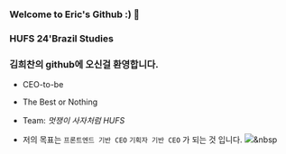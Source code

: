 ### Welcome to Eric's Github :) 🔭
### HUFS 24'Brazil Studies
### 김희찬의 github에 오신걸 환영합니다.

+ CEO-to-be
+ The Best or Nothing
+ Team: _멋쟁이 사자처럼 HUFS_

+ 저의 목표는
`프론트엔드 기반 CEO`
`기획자 기반 CEO`
가 되는 것 입니다.
<img src="https://img.shields.io/badge/${아이콘}-${색상}?style=${뱃지스타일}&logo=${텍스트}&logoColor=${텍스트 색상}"/></a>&nbsp



<!--
**EricCeo/EricCeo** is a ✨ _special_ ✨ repository because its `README.md` (this file) appears on your GitHub profile.

Here are some ideas to get you started:

- 🔭 I’m currently working on ...
- 🌱 I’m currently learning ...
- 👯 I’m looking to collaborate on ...
- 🤔 I’m looking for help with ...
- 💬 Ask me about ...
- 📫 How to reach me: ...
- 😄 Pronouns: ...
- ⚡ Fun fact: ...
-->
